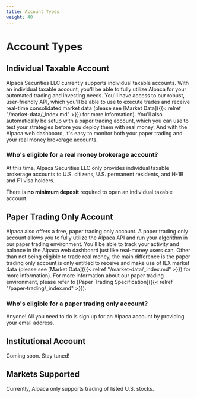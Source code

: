 ```yaml
---
title: Account Types
weight: 40
---
```


# Account Types

## Individual Taxable Account

Alpaca Securities LLC currently supports individual taxable accounts. With an individual taxable account, you'll be able
to fully utilize Alpaca for your automated trading and investing needs. You'll have access to our robust, user-friendly
API, which you'll be able to use to execute trades and receive real-time consolidated market data (please see
[Market Data]({{< relref "/market-data/_index.md" >}}) for more information). You'll also automatically be setup with a
paper trading account, which you can use to test your strategies before you deploy them with real money. And with the
Alpaca web dashboard, it's easy to monitor both your paper trading and your real money brokerage accounts.

### Who's eligible for a real money brokerage account?

At this time, Alpaca Securities LLC only provides individual taxable brokerage accounts to U.S. citizens, U.S. permanent 
residents, and H-1B and F1 visa holders.

There is **no minimum deposit** required to open an individual taxable account.


## Paper Trading Only Account

Alpaca also offers a free, paper trading only account. A paper trading only account allows you to fully utilize the 
Alpaca API and run your algorithm in our paper trading environment. You'll be able to track your activity and balance
in the Alpaca web dashboard just like real-money users can. Other than not being eligible to trade real money, the main
difference is the paper trading only account is only entitled to receive and make use of IEX market data (please see
[Market Data]({{< relref "/market-data/_index.md" >}}) for more information). For more information about our paper
trading environment, please refer to [Paper Trading Specification]({{< relref "/paper-trading/_index.md" >}}).

### Who's eligible for a paper trading only account?

Anyone! All you need to do is sign up for an Alpaca account by providing your email address.

## Institutional Account

Coming soon. Stay tuned!

## Markets Supported

Currently, Alpaca only supports trading of listed U.S. stocks.
